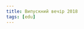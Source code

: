 ```yaml
---
title: Випускний вечір 2018
tags: [edu]
---
```


<youtube id="3Zpo27zNf7w"></youtube>

<slideshow id="72157668691317647"></slideshow>
